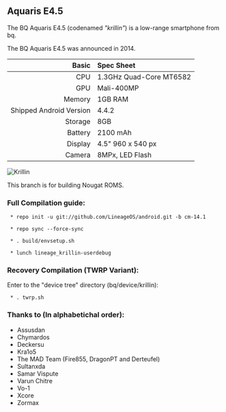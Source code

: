 ## Aquaris E4.5

The BQ Aquaris E4.5 (codenamed _"krillin"_) is a low-range smartphone from bq.

The BQ Aquaris E4.5 was announced in 2014.

Basic   | Spec Sheet
-------:|:-------------------------
CPU     | 1.3GHz Quad-Core MT6582
GPU     | Mali-400MP
Memory  | 1GB RAM
Shipped Android Version | 4.4.2
Storage | 8GB
Battery | 2100 mAh
Display | 4.5" 960 x 540 px
Camera  | 8MPx, LED Flash

![Krillin](https://faqsandroid.com/wp-content/uploads/2014/05/3-BQ-Aquaris-E.jpg "All three krillin")

This branch is for building Nougat ROMS.

### Full Compilation guide:

     * repo init -u git://github.com/LineageOS/android.git -b cm-14.1

     * repo sync --force-sync 

     * . build/envsetup.sh

     * lunch lineage_krillin-userdebug

### Recovery Compilation (TWRP Variant):

  Enter to the "device tree" directory (bq/device/krillin):

     * . twrp.sh

### Thanks to (In alphabetichal order):

 * Assusdan
 * Chymardos
 * Deckersu
 * Kra1o5
 * The MAD Team (Fire855, DragonPT and Derteufel)
 * Sultanxda
 * Samar Vispute
 * Varun Chitre
 * Vo-1
 * Xcore
 * Zormax
